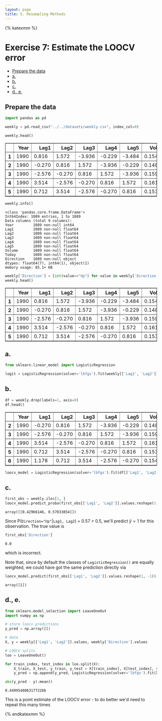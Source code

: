 ```yaml
---
layout: page
title: 5. Resampling Methods
---
```


{% katexmm %}

# Exercise 7: Estimate the LOOCV error

<div class="toc"><ul class="toc-item"><li><span><a href="#prepare-the-data" data-toc-modified-id="Prepare-the-data-1">Prepare the data</a></span></li><li><span><a href="#a" data-toc-modified-id="a.-2">a.</a></span></li><li><span><a href="#b" data-toc-modified-id="b.-3">b.</a></span></li><li><span><a href="#c" data-toc-modified-id="c.-4">c.</a></span></li><li><span><a href="#d-e" data-toc-modified-id="d.,-e.-5">d., e.</a></span></li></ul></div>


## Prepare the data


```python
import pandas as pd

weekly = pd.read_csv("../../datasets/weekly.csv", index_col=0)
```


```python
weekly.head()
```




<div>
<style scoped>
    .dataframe tbody tr th:only-of-type {
        vertical-align: middle;
    }

    .dataframe tbody tr th {
        vertical-align: top;
    }

    .dataframe thead th {
        text-align: right;
    }
</style>
<table border="1" class="dataframe">
  <thead>
    <tr style="text-align: right;">
      <th></th>
      <th>Year</th>
      <th>Lag1</th>
      <th>Lag2</th>
      <th>Lag3</th>
      <th>Lag4</th>
      <th>Lag5</th>
      <th>Volume</th>
      <th>Today</th>
      <th>Direction</th>
    </tr>
  </thead>
  <tbody>
    <tr>
      <th>1</th>
      <td>1990</td>
      <td>0.816</td>
      <td>1.572</td>
      <td>-3.936</td>
      <td>-0.229</td>
      <td>-3.484</td>
      <td>0.154976</td>
      <td>-0.270</td>
      <td>Down</td>
    </tr>
    <tr>
      <th>2</th>
      <td>1990</td>
      <td>-0.270</td>
      <td>0.816</td>
      <td>1.572</td>
      <td>-3.936</td>
      <td>-0.229</td>
      <td>0.148574</td>
      <td>-2.576</td>
      <td>Down</td>
    </tr>
    <tr>
      <th>3</th>
      <td>1990</td>
      <td>-2.576</td>
      <td>-0.270</td>
      <td>0.816</td>
      <td>1.572</td>
      <td>-3.936</td>
      <td>0.159837</td>
      <td>3.514</td>
      <td>Up</td>
    </tr>
    <tr>
      <th>4</th>
      <td>1990</td>
      <td>3.514</td>
      <td>-2.576</td>
      <td>-0.270</td>
      <td>0.816</td>
      <td>1.572</td>
      <td>0.161630</td>
      <td>0.712</td>
      <td>Up</td>
    </tr>
    <tr>
      <th>5</th>
      <td>1990</td>
      <td>0.712</td>
      <td>3.514</td>
      <td>-2.576</td>
      <td>-0.270</td>
      <td>0.816</td>
      <td>0.153728</td>
      <td>1.178</td>
      <td>Up</td>
    </tr>
  </tbody>
</table>
</div>




```python
weekly.info()
```

    <class 'pandas.core.frame.DataFrame'>
    Int64Index: 1089 entries, 1 to 1089
    Data columns (total 9 columns):
    Year         1089 non-null int64
    Lag1         1089 non-null float64
    Lag2         1089 non-null float64
    Lag3         1089 non-null float64
    Lag4         1089 non-null float64
    Lag5         1089 non-null float64
    Volume       1089 non-null float64
    Today        1089 non-null float64
    Direction    1089 non-null object
    dtypes: float64(7), int64(1), object(1)
    memory usage: 85.1+ KB



```python
weekly['Direction'] = [int(value=="Up") for value in weekly['Direction']]
weekly.head()
```




<div>
<style scoped>
    .dataframe tbody tr th:only-of-type {
        vertical-align: middle;
    }

    .dataframe tbody tr th {
        vertical-align: top;
    }

    .dataframe thead th {
        text-align: right;
    }
</style>
<table border="1" class="dataframe">
  <thead>
    <tr style="text-align: right;">
      <th></th>
      <th>Year</th>
      <th>Lag1</th>
      <th>Lag2</th>
      <th>Lag3</th>
      <th>Lag4</th>
      <th>Lag5</th>
      <th>Volume</th>
      <th>Today</th>
      <th>Direction</th>
    </tr>
  </thead>
  <tbody>
    <tr>
      <th>1</th>
      <td>1990</td>
      <td>0.816</td>
      <td>1.572</td>
      <td>-3.936</td>
      <td>-0.229</td>
      <td>-3.484</td>
      <td>0.154976</td>
      <td>-0.270</td>
      <td>0</td>
    </tr>
    <tr>
      <th>2</th>
      <td>1990</td>
      <td>-0.270</td>
      <td>0.816</td>
      <td>1.572</td>
      <td>-3.936</td>
      <td>-0.229</td>
      <td>0.148574</td>
      <td>-2.576</td>
      <td>0</td>
    </tr>
    <tr>
      <th>3</th>
      <td>1990</td>
      <td>-2.576</td>
      <td>-0.270</td>
      <td>0.816</td>
      <td>1.572</td>
      <td>-3.936</td>
      <td>0.159837</td>
      <td>3.514</td>
      <td>1</td>
    </tr>
    <tr>
      <th>4</th>
      <td>1990</td>
      <td>3.514</td>
      <td>-2.576</td>
      <td>-0.270</td>
      <td>0.816</td>
      <td>1.572</td>
      <td>0.161630</td>
      <td>0.712</td>
      <td>1</td>
    </tr>
    <tr>
      <th>5</th>
      <td>1990</td>
      <td>0.712</td>
      <td>3.514</td>
      <td>-2.576</td>
      <td>-0.270</td>
      <td>0.816</td>
      <td>0.153728</td>
      <td>1.178</td>
      <td>1</td>
    </tr>
  </tbody>
</table>
</div>



## a.


```python
from sklearn.linear_model import LogisticRegression

logit = LogisticRegression(solver='lbfgs').fit(weekly[['Lag1', 'Lag2']], weekly['Direction'])
```

## b.


```python
df = weekly.drop(labels=1, axis=0)
df.head()
```




<div>
<style scoped>
    .dataframe tbody tr th:only-of-type {
        vertical-align: middle;
    }

    .dataframe tbody tr th {
        vertical-align: top;
    }

    .dataframe thead th {
        text-align: right;
    }
</style>
<table border="1" class="dataframe">
  <thead>
    <tr style="text-align: right;">
      <th></th>
      <th>Year</th>
      <th>Lag1</th>
      <th>Lag2</th>
      <th>Lag3</th>
      <th>Lag4</th>
      <th>Lag5</th>
      <th>Volume</th>
      <th>Today</th>
      <th>Direction</th>
    </tr>
  </thead>
  <tbody>
    <tr>
      <th>2</th>
      <td>1990</td>
      <td>-0.270</td>
      <td>0.816</td>
      <td>1.572</td>
      <td>-3.936</td>
      <td>-0.229</td>
      <td>0.148574</td>
      <td>-2.576</td>
      <td>0</td>
    </tr>
    <tr>
      <th>3</th>
      <td>1990</td>
      <td>-2.576</td>
      <td>-0.270</td>
      <td>0.816</td>
      <td>1.572</td>
      <td>-3.936</td>
      <td>0.159837</td>
      <td>3.514</td>
      <td>1</td>
    </tr>
    <tr>
      <th>4</th>
      <td>1990</td>
      <td>3.514</td>
      <td>-2.576</td>
      <td>-0.270</td>
      <td>0.816</td>
      <td>1.572</td>
      <td>0.161630</td>
      <td>0.712</td>
      <td>1</td>
    </tr>
    <tr>
      <th>5</th>
      <td>1990</td>
      <td>0.712</td>
      <td>3.514</td>
      <td>-2.576</td>
      <td>-0.270</td>
      <td>0.816</td>
      <td>0.153728</td>
      <td>1.178</td>
      <td>1</td>
    </tr>
    <tr>
      <th>6</th>
      <td>1990</td>
      <td>1.178</td>
      <td>0.712</td>
      <td>3.514</td>
      <td>-2.576</td>
      <td>-0.270</td>
      <td>0.154444</td>
      <td>-1.372</td>
      <td>0</td>
    </tr>
  </tbody>
</table>
</div>




```python
loocv_model = LogisticRegression(solver='lbfgs').fit(df[['Lag1', 'Lag2']], df['Direction'])
```

## c.


```python
first_obs = weekly.iloc[1, ]
loocv_model.predict_proba(first_obs[['Lag1', 'Lag2']].values.reshape(1, -1))
```




    array([[0.42966146, 0.57033854]])



Since P(`Direction="Up"`|`Lag1, Lag2`) = 0.57 > 0.5, we'll predict $\hat{y} = 1$ for this observation. The true value is


```python
first_obs['Direction']
```




    0.0



which is incorrect. 

Note that, since by default the classes of `LogisticRegression()` are equally weighted, we could have got the same prediction directly via


```python
loocv_model.predict(first_obs[['Lag1', 'Lag2']].values.reshape(1, -1))
```




    array([1])



## d., e.


```python
from sklearn.model_selection import LeaveOneOut
import numpy as np

# store loocv predictions
y_pred = np.array([])

# data
X, y = weekly[['Lag1', 'Lag2']].values, weekly['Direction'].values

# LOOCV splits
loo = LeaveOneOut()

for train_index, test_index in loo.split(X):
    X_train, X_test, y_train, y_test = X[train_index], X[test_index], y[train_index], y[test_index]
    y_pred = np.append(y_pred, LogisticRegression(solver='lbfgs').fit(X_train, y_train).predict(X_test))
```


```python
abs(y_pred - y).mean()
```




    0.44995408631772266



This is a point estimate of the LOOCV error - to do better we'd need to repeat this many times

{% endkatexmm %}

